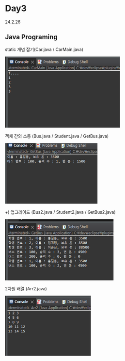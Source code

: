 # Day3
24.2.26

## Java Programing

static 개념 잡기(Car.java / CarMain.java)

![이미지](./img/static.PNG)

객체 간의 소통 (Bus.java / Student.java / GetBus.java)

![이미지](./img/bus.PNG)

+) 업그레이드 (Bus2.java / Student2.java / GetBus2.java)

![이미지](./img/bus2.PNG)

2차원 배열 (Arr2.java)

![이미지](./img/arr2.PNG)
